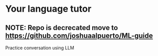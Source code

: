 # Your language tutor

## NOTE: Repo is decrecated move to https://github.com/joshuaalpuerto/ML-guide

Practice conversation using LLM
